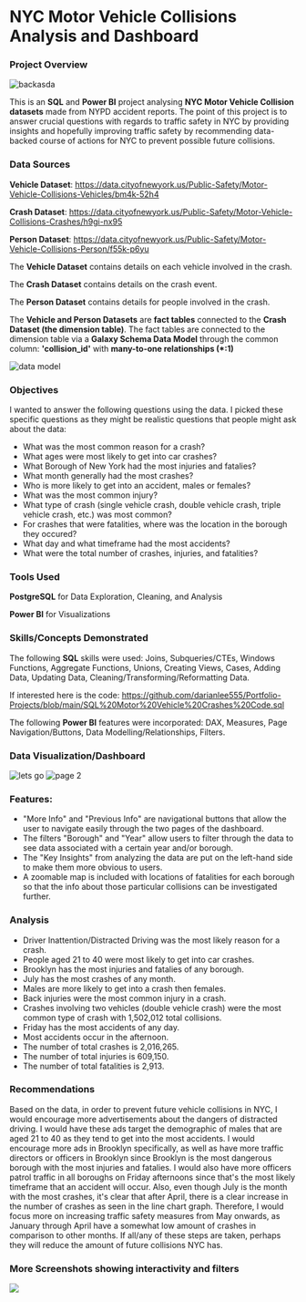 # NYC Motor Vehicle Collisions Analysis and Dashboard

### Project Overview

![backasda](https://github.com/darianlee555/Portfolio-Projects/assets/145151765/2589553d-bc28-4033-8c40-f5a18bc48db3)

This is an **SQL** and **Power BI** project analysing **NYC Motor Vehicle Collision datasets** made from NYPD accident reports. The point of this project is to answer crucial questions with regards to traffic safety in NYC by providing insights and hopefully improving traffic safety by recommending data-backed course of actions for NYC to prevent possible future collisions.

### Data Sources

**Vehicle Dataset**: https://data.cityofnewyork.us/Public-Safety/Motor-Vehicle-Collisions-Vehicles/bm4k-52h4

**Crash Dataset**: https://data.cityofnewyork.us/Public-Safety/Motor-Vehicle-Collisions-Crashes/h9gi-nx95

**Person Dataset**: https://data.cityofnewyork.us/Public-Safety/Motor-Vehicle-Collisions-Person/f55k-p6yu

The **Vehicle Dataset** contains details on each vehicle involved in the crash.

The **Crash Dataset** contains details on the crash event.

The **Person Dataset** contains details for people involved in the crash.

The **Vehicle and Person Datasets** are **fact tables** connected to the **Crash Dataset (the dimension table)**. The fact tables are connected to the dimension table via a **Galaxy Schema Data Model** through the common column: **'collision_id'** with **many-to-one relationships (*:1)** 

![data model](https://github.com/darianlee555/Portfolio-Projects/assets/145151765/e54e4ea7-c691-4d88-bbd9-52638aa9a712)

### Objectives

I wanted to answer the following questions using the data. I picked these specific questions as they might be realistic questions that people might ask about the data:

* What was the most common reason for a crash?
* What ages were most likely to get into car crashes?
* What Borough of New York had the most injuries and fatalies?
* What month generally had the most crashes?
* Who is more likely to get into an accident, males or females?
* What was the most common injury?
* What type of crash (single vehicle crash, double vehicle crash, triple vehicle crash, etc.) was most common? 
* For crashes that were fatalities, where was the location in the borough they occured?
* What day and what timeframe had the most accidents?
* What were the total number of crashes, injuries, and fatalities?

### Tools Used

**PostgreSQL** for Data Exploration, Cleaning, and Analysis

**Power BI** for Visualizations

### Skills/Concepts Demonstrated

The following **SQL** skills were used: Joins, Subqueries/CTEs, Windows Functions, Aggregate Functions, Unions, Creating Views, Cases, Adding Data, Updating Data, 
Cleaning/Transforming/Reformatting Data.

If interested here is the code: https://github.com/darianlee555/Portfolio-Projects/blob/main/SQL%20Motor%20Vehicle%20Crashes%20Code.sql

The following **Power BI** features were incorporated: DAX, Measures, Page Navigation/Buttons, Data Modelling/Relationships, Filters.

### Data Visualization/Dashboard

![lets go](https://github.com/darianlee555/Portfolio-Projects/assets/145151765/53dd69c0-d5dc-480b-b41c-4376876dfc61)
![page 2](https://github.com/darianlee555/Portfolio-Projects/assets/145151765/1c9e556d-37b1-4a49-8233-0dc92720788d)

### Features:
- "More Info" and "Previous Info" are navigational buttons that allow the user to navigate easily through the two pages of the dashboard.
- The filters "Borough" and "Year" allow users to filter through the data to see data associated with a certain year and/or borough.
- The "Key Insights" from analyzing the data are put on the left-hand side to make them more obvious to users.
- A zoomable map is included with locations of fatalities for each borough so that the info about those particular collisions can be investigated further. 

### Analysis
- Driver Inattention/Distracted Driving was the most likely reason for a crash.
- People aged 21 to 40 were most likely to get into car crashes.
- Brooklyn has the most injuries and fatalies of any borough.
- July has the most crashes of any month.
- Males are more likely to get into a crash then females.
- Back injuries were the most common injury in a crash.
- Crashes involving two vehicles (double vehicle crash) were the most common type of crash with 1,502,012 total collisions.
- Friday has the most accidents of any day.
- Most accidents occur in the afternoon.
- The number of total crashes is 2,016,265.
- The number of total injuries is 609,150.
- The number of total fatalities is 2,913.

### Recommendations
Based on the data, in order to prevent future vehicle collisions in NYC, I would encourage more advertisements about the dangers of distracted driving. I would have these ads target the demographic of males that are aged 21 to 40 as they tend to get into the most accidents. I would encourage more ads in Brooklyn specifically, as well as have more traffic directors or officers in Brooklyn since Brooklyn is the most dangerous borough with the most injuries and fatalies. I would also have more officers patrol traffic in all boroughs on Friday afternoons since that's the most likely timeframe that an accident will occur. Also, even though July is the month with the most crashes, it's clear that after April, there is a clear increase in the number of crashes as seen in the line chart graph. Therefore, I would focus more on increasing traffic safety measures from May onwards, as January through April have a somewhat low amount of crashes in comparison to other months. If all/any of these steps are taken, perhaps they will reduce the amount of future collisions NYC has. 

### More Screenshots showing interactivity and filters
![](Media8.gif)
